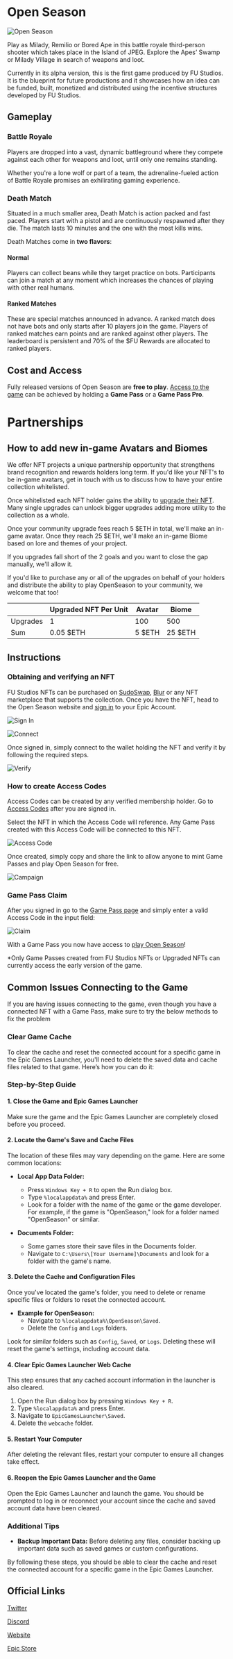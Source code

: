 # Open Season

![Open Season](.gitbook/assets/open-season.png)

Play as Milady, Remilio or Bored Ape in this battle royale third-person shooter which takes place in the Island of JPEG. Explore the Apes’ Swamp or Milady Village in search of weapons and loot.

Currently in its alpha version, this is the first game produced by FU Studios. It is the blueprint for future productions and it showcases how an idea can be funded, built, monetized and distributed using the incentive structures developed by FU Studios.

## Gameplay

### Battle Royale

Players are dropped into a vast, dynamic battleground where they compete against each other for weapons and loot, until only one remains standing.

Whether you're a lone wolf or part of a team, the adrenaline-fueled action of Battle Royale promises an exhilirating gaming experience.

### Death Match

Situated in a much smaller area, Death Match is action packed and fast paced. Players start with a pistol and are continuously respawned after they die. The match lasts 10 minutes and the one with the most kills wins.

Death Matches come in **two flavors**:

#### Normal

Players can collect beans while they target practice on bots. Participants can join a match at any moment which increases the chances of playing with other real humans.

#### Ranked Matches

These are special matches announced in advance. A ranked match does not have bots and only starts after 10 players join the game. Players of ranked matches earn points and are ranked against other players. The leaderboard is persistent and 70% of the $FU Rewards are allocated to ranked players.

## Cost and Access

Fully released versions of Open Season are **free to play**. [Access to the game](access.md) can be achieved by holding a **Game Pass** or a **Game Pass Pro**.

# Partnerships

## How to add new in-game Avatars and Biomes

We offer NFT projects a unique partnership opportunity that strengthens brand recognition and rewards holders long term. If you'd like your NFT's to be in-game avatars, get in touch with us to discuss how to have your entire collection whitelisted.

Once whitelisted each NFT holder gains the ability to [upgrade their NFT](https://openseason.games/collections). Many single upgrades can unlock bigger upgrades adding more utility to the collection as a whole.

Once your community upgrade fees reach 5 $ETH in total, we'll make an in-game avatar. Once they reach 25 $ETH, we'll make an in-game Biome based on lore and themes of your project.

If you upgrades fall short of the 2 goals and you want to close the gap manually, we'll allow it.

If you'd like to purchase any or all of the upgrades on behalf of your holders and distribute the ability to play OpenSeason to your community, we welcome that too!

|          | Upgraded NFT Per Unit | Avatar | Biome   |
| -------- | --------------------- | ------ | ------- |
| Upgrades | 1                     | 100    | 500     |
| Sum      | 0.05 $ETH             | 5 $ETH | 25 $ETH |

## Instructions

### Obtaining and verifying an NFT

FU Studios NFTs can be purchased on [SudoSwap](https://sudoswap.xyz/#/browse/buy/fustudiomembership), [Blur](https://blur.io/collection/fustudiomembership) or any NFT marketplace that supports the collection. Once you have the NFT, head to the Open Season website and [sign in](https://openseason.games/login) to your Epic Account.

![Sign In](.gitbook/assets/signin.png)

![Connect](.gitbook/assets/connect.png)

Once signed in, simply connect to the wallet holding the NFT and verify it by following the required steps.

![Verify](.gitbook/assets/verify.png)

### How to create Access Codes

Access Codes can be created by any verified membership holder.
Go to [Access Codes](https://openseason.games/account/access-codes) after you are signed in.

Select the NFT in which the Access Code will reference. Any Game Pass created with this Access Code will be connected to this NFT.

![Access Code](.gitbook/assets/create-code.png)

Once created, simply copy and share the link to allow anyone to mint Game Passes and play Open Season for free.

![Campaign](.gitbook/assets/campaign.png)

### Game Pass Claim

After you signed in go to the [Game Pass page](https://openseason.games/account/game-pass) and simply enter a valid Access Code in the input field:

![Claim](.gitbook/assets/game-pass-claim.png)

With a Game Pass you now have access to [play Open Season](https://store.epicgames.com/en-US/p/openseason-75e993)!

\*Only Game Passes created from FU Studios NFTs or Upgraded NFTs can currently access the early version of the game.

## Common Issues Connecting to the Game

If you are having issues connecting to the game, even though you have a connected NFT with a Game Pass, make sure to try the below methods to fix the problem

### Clear Game Cache

To clear the cache and reset the connected account for a specific game in the Epic Games Launcher, you'll need to delete the saved data and cache files related to that game. Here’s how you can do it:

### Step-by-Step Guide

#### 1. Close the Game and Epic Games Launcher

Make sure the game and the Epic Games Launcher are completely closed before you proceed.

#### 2. Locate the Game's Save and Cache Files

The location of these files may vary depending on the game. Here are some common locations:

- **Local App Data Folder:**

  - Press `Windows Key + R` to open the Run dialog box.
  - Type `%localappdata%` and press Enter.
  - Look for a folder with the name of the game or the game developer. For example, if the game is "OpenSeason," look for a folder named "OpenSeason" or similar.

- **Documents Folder:**
  - Some games store their save files in the Documents folder.
  - Navigate to `C:\Users\[Your Username]\Documents` and look for a folder with the game's name.

#### 3. Delete the Cache and Configuration Files

Once you've located the game's folder, you need to delete or rename specific files or folders to reset the connected account.

- **Example for OpenSeason:**
  - Navigate to `%localappdata%\OpenSeason\Saved`.
  - Delete the `Config` and `Logs` folders.

Look for similar folders such as `Config`, `Saved`, or `Logs`. Deleting these will reset the game's settings, including account data.

#### 4. Clear Epic Games Launcher Web Cache

This step ensures that any cached account information in the launcher is also cleared.

1. Open the Run dialog box by pressing `Windows Key + R`.
2. Type `%localappdata%` and press Enter.
3. Navigate to `EpicGamesLauncher\Saved`.
4. Delete the `webcache` folder.

#### 5. Restart Your Computer

After deleting the relevant files, restart your computer to ensure all changes take effect.

#### 6. Reopen the Epic Games Launcher and the Game

Open the Epic Games Launcher and launch the game. You should be prompted to log in or reconnect your account since the cache and saved account data have been cleared.

### Additional Tips

- **Backup Important Data:**
  Before deleting any files, consider backing up important data such as saved games or custom configurations.

By following these steps, you should be able to clear the cache and reset the connected account for a specific game in the Epic Games Launcher.

## Official Links

[Twitter](https://twitter.com/opunshizun)

[Discord](https://discord.com/invite/fxyyZCTaBS)

[Website](https://openseason.games/)

[Epic Store](https://store.epicgames.com/en-US/p/openseason-75e993)
